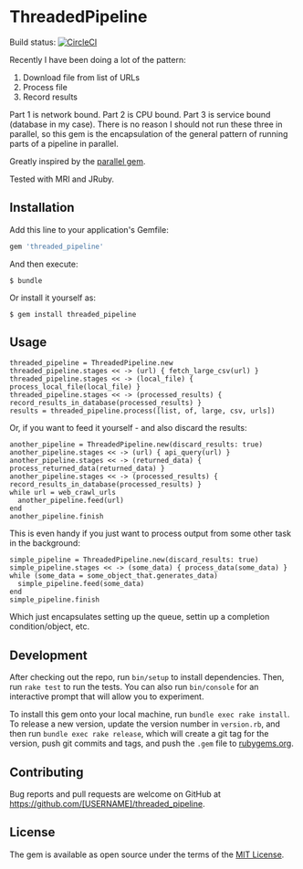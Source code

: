 # ThreadedPipeline

Build status: [![CircleCI](https://circleci.com/gh/kwerle/threaded_pipeline.svg?style=svg)](https://circleci.com/gh/kwerle/threaded_pipeline)

Recently I have been doing a lot of the pattern:
1. Download file from list of URLs
1. Process file
1. Record results

Part 1 is network bound.  Part 2 is CPU bound.  Part 3 is service bound (database in my case).  There is no reason I should not run these three in parallel, so this gem is the encapsulation of the general pattern of running parts of a pipeline in parallel.

Greatly inspired by the [parallel gem](https://github.com/grosser/parallel).

Tested with MRI and JRuby.

## Installation

Add this line to your application's Gemfile:

```ruby
gem 'threaded_pipeline'
```

And then execute:

    $ bundle

Or install it yourself as:

    $ gem install threaded_pipeline

## Usage

```
threaded_pipeline = ThreadedPipeline.new
threaded_pipeline.stages << -> (url) { fetch_large_csv(url) }
threaded_pipeline.stages << -> (local_file) { process_local_file(local_file) }
threaded_pipeline.stages << -> (processed_results) { record_results_in_database(processed_results) }
results = threaded_pipeline.process([list, of, large, csv, urls])
```

Or, if you want to feed it yourself - and also discard the results:

```
another_pipeline = ThreadedPipeline.new(discard_results: true)
another_pipeline.stages << -> (url) { api_query(url) }
another_pipeline.stages << -> (returned_data) { process_returned_data(returned_data) }
another_pipeline.stages << -> (processed_results) { record_results_in_database(processed_results) }
while url = web_crawl_urls
  another_pipeline.feed(url)
end
another_pipeline.finish
```

This is even handy if you just want to process output from some other task in the background:

```
simple_pipeline = ThreadedPipeline.new(discard_results: true)
simple_pipeline.stages << -> (some_data) { process_data(some_data) }
while (some_data = some_object_that.generates_data)
  simple_pipeline.feed(some_data)
end
simple_pipeline.finish
```

Which just encapsulates setting up the queue, settin up a completion condition/object, etc.

## Development

After checking out the repo, run `bin/setup` to install dependencies. Then, run `rake test` to run the tests. You can also run `bin/console` for an interactive prompt that will allow you to experiment.

To install this gem onto your local machine, run `bundle exec rake install`. To release a new version, update the version number in `version.rb`, and then run `bundle exec rake release`, which will create a git tag for the version, push git commits and tags, and push the `.gem` file to [rubygems.org](https://rubygems.org).

## Contributing

Bug reports and pull requests are welcome on GitHub at https://github.com/[USERNAME]/threaded_pipeline.

## License

The gem is available as open source under the terms of the [MIT License](https://opensource.org/licenses/MIT).
